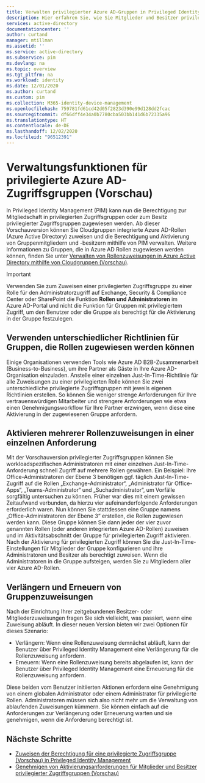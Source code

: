 ```yaml
---
title: Verwalten privilegierter Azure AD-Gruppen in Privileged Identity Management (PIM) | Microsoft-Dokumentation
description: Hier erfahren Sie, wie Sie Mitglieder und Besitzer privilegierter Zugriffsgruppen in Privileged Identity Management (PIM) verwalten.
services: active-directory
documentationcenter: ''
author: curtand
manager: mtillman
ms.assetid: ''
ms.service: active-directory
ms.subservice: pim
ms.devlang: na
ms.topic: overview
ms.tgt_pltfrm: na
ms.workload: identity
ms.date: 12/01/2020
ms.author: curtand
ms.custom: pim
ms.collection: M365-identity-device-management
ms.openlocfilehash: 759781fd61cd42d05f2823d390e99d128dd2fcac
ms.sourcegitcommit: df66dff4e34a0b7780cba503bb141d6b72335a96
ms.translationtype: HT
ms.contentlocale: de-DE
ms.lasthandoff: 12/02/2020
ms.locfileid: "96512391"
---
```

# <a name="management-capabilities-for-privileged-access-azure-ad-groups-preview"></a>Verwaltungsfunktionen für privilegierte Azure AD-Zugriffsgruppen (Vorschau)

In Privileged Identity Management (PIM) kann nun die Berechtigung zur Mitgliedschaft in privilegierten Zugriffsgruppen oder zum Besitz privilegierter Zugriffsgruppen zugewiesen werden. Ab dieser Vorschauversion können Sie Cloudgruppen integrierte Azure AD-Rollen (Azure Active Directory) zuweisen und die Berechtigung und Aktivierung von Gruppenmitgliedern und -besitzern mithilfe von PIM verwalten. Weitere Informationen zu Gruppen, die in Azure AD Rollen zugewiesen werden können, finden Sie unter [Verwalten von Rollenzuweisungen in Azure Active Directory mithilfe von Cloudgruppen (Vorschau)](../roles/groups-concept.md).

>[!Important]
> Verwenden Sie zum Zuweisen einer privilegierten Zugriffsgruppe zu einer Rolle für den Administratorzugriff auf Exchange, Security & Compliance Center oder SharePoint die Funktion **Rollen und Administratoren** im Azure AD-Portal und nicht die Funktion für Gruppen mit privilegiertem Zugriff, um den Benutzer oder die Gruppe als berechtigt für die Aktivierung in der Gruppe festzulegen.

## <a name="require-different-policies-for-each-role-assignable-group"></a>Verwenden unterschiedlicher Richtlinien für Gruppen, die Rollen zugewiesen werden können

Einige Organisationen verwenden Tools wie Azure AD B2B-Zusammenarbeit (Business-to-Business), um ihre Partner als Gäste in Ihre Azure AD-Organisation einzuladen. Anstelle einer einzelnen Just-In-Time-Richtlinie für alle Zuweisungen zu einer privilegierten Rolle können Sie zwei unterschiedliche privilegierte Zugriffsgruppen mit jeweils eigenen Richtlinien erstellen. So können Sie weniger strenge Anforderungen für Ihre vertrauenswürdigen Mitarbeiter und strengere Anforderungen wie etwa einen Genehmigungsworkflow für Ihre Partner erzwingen, wenn diese eine Aktivierung in der zugewiesenen Gruppe anfordern.

## <a name="activate-multiple-role-assignments-in-a-single-request"></a>Aktivieren mehrerer Rollenzuweisungen in einer einzelnen Anforderung

Mit der Vorschauversion privilegierter Zugriffsgruppen können Sie workloadspezifischen Administratoren mit einer einzelnen Just-In-Time-Anforderung schnell Zugriff auf mehrere Rollen gewähren. Ein Beispiel: Ihre Office-Administratoren der Ebene 3 benötigen ggf. täglich Just-In-Time-Zugriff auf die Rollen „Exchange-Administrator“, „Administrator für Office-Apps“, „Teams-Administrator“ und „Suchadministrator“, um Vorfälle sorgfältig untersuchen zu können. Früher war dies mit einem gewissen Zeitaufwand verbunden, da hierzu vier aufeinanderfolgende Anforderungen erforderlich waren. Nun können Sie stattdessen eine Gruppe namens „Office-Administratoren der Ebene 3“ erstellen, die Rollen zugewiesen werden kann. Diese Gruppe können Sie dann jeder der vier zuvor genannten Rollen (oder anderen integrierten Azure AD-Rollen) zuweisen und im Aktivitätsabschnitt der Gruppe für privilegierten Zugriff aktivieren. Nach der Aktivierung für privilegierten Zugriff können Sie die Just-In-Time-Einstellungen für Mitglieder der Gruppe konfigurieren und ihre Administratoren und Besitzer als berechtigt zuweisen. Wenn die Administratoren in die Gruppe aufsteigen, werden Sie zu Mitgliedern aller vier Azure AD-Rollen.

## <a name="extend-and-renew-group-assignments"></a>Verlängern und Erneuern von Gruppenzuweisungen

Nach der Einrichtung Ihrer zeitgebundenen Besitzer- oder Mitgliederzuweisungen fragen Sie sich vielleicht, was passiert, wenn eine Zuweisung abläuft. In dieser neuen Version bieten wir zwei Optionen für dieses Szenario:

- Verlängern: Wenn eine Rollenzuweisung demnächst abläuft, kann der Benutzer über Privileged Identity Management eine Verlängerung für die Rollenzuweisung anfordern.
- Erneuern: Wenn eine Rollenzuweisung bereits abgelaufen ist, kann der Benutzer über Privileged Identity Management eine Erneuerung für die Rollenzuweisung anfordern.

Diese beiden vom Benutzer initiierten Aktionen erfordern eine Genehmigung von einem globalen Administrator oder einem Administrator für privilegierte Rollen. Administratoren müssen sich also nicht mehr um die Verwaltung von ablaufenden Zuweisungen kümmern. Sie können einfach auf die Anforderungen zur Verlängerung oder Erneuerung warten und sie genehmigen, wenn die Anforderung berechtigt ist.

## <a name="next-steps"></a>Nächste Schritte

- [Zuweisen der Berechtigung für eine privilegierte Zugriffsgruppe (Vorschau) in Privileged Identity Management](groups-assign-member-owner.md)
- [Genehmigen von Aktivierungsanforderungen für Mitglieder und Besitzer privilegierter Zugriffsgruppen (Vorschau)](groups-approval-workflow.md)
